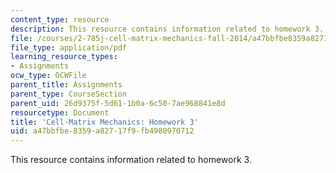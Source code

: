 ```yaml
---
content_type: resource
description: This resource contains information related to homework 3.
file: /courses/2-785j-cell-matrix-mechanics-fall-2014/a47bbfbe8359a82717f9fb4980970712_MIT2_785JF14_Homework_3.pdf
file_type: application/pdf
learning_resource_types:
- Assignments
ocw_type: OCWFile
parent_title: Assignments
parent_type: CourseSection
parent_uid: 26d9375f-5d61-1b0a-6c50-7ae968841e8d
resourcetype: Document
title: 'Cell-Matrix Mechanics: Homework 3'
uid: a47bbfbe-8359-a827-17f9-fb4980970712
---
```

This resource contains information related to homework 3.

